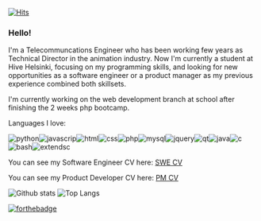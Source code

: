 [![Hits](https://hits.seeyoufarm.com/api/count/incr/badge.svg?url=https%3A%2F%2Fgithub.com%2FkipVk&count_bg=%2321A6C9&title_bg=%23555555&icon=&icon_color=%23E7E7E7&title=hello%21&edge_flat=false)](https://hits.seeyoufarm.com)

### Hello!

I'm a Telecommuncations Engineer who has been working few years as Technical Director in the animation industry. Now I'm currently a student at Hive Helsinki, focusing on my programming skills, and looking for new opportunities as a software engineer or a product manager as my previous experience combined both skillsets.

I'm currently working on the web development branch at school after finishing the 2 weeks php bootcamp.

Languages I love:

![python](https://img.shields.io/badge/Python-grey?logo=python)![javascrip](https://img.shields.io/badge/JavaScript-grey?logo=javascript)![html](https://img.shields.io/badge/HTML5-grey?logo=HTML5)![css](https://img.shields.io/badge/CSS-grey?logo=CSS3)![php](https://img.shields.io/badge/PHP-grey?logo=php)![mysql](https://img.shields.io/badge/MySQL-grey?logo=MySQL)![jquery](https://img.shields.io/badge/JQuery-grey?logo=JQuery)![qt](https://img.shields.io/badge/Qt-grey?logo=Qt)![java](https://img.shields.io/badge/Java-grey?logo=Java)![c](https://img.shields.io/badge/C-grey?logo=C)![bash](https://img.shields.io/badge/Bash-grey?logo=gnu-bash)![extendsc](https://img.shields.io/badge/ExtendScript-grey?logo=adobe)

You can see my Software Engineer CV here: [SWE CV](/cv/RebecaCenamor_CV_SWE_Nov2020.pdf)

You can see my Product Developer CV here: [PM CV](/cv/RebecaCenamor_CV_PM_Nov2020.pdf)

![Github stats](https://github-readme-stats.vercel.app/api?username=kipVk&show_icons=true&theme=algolia&count_private=true&hide=stars,prs,issues,contribs)
![Top Langs](https://github-readme-stats.vercel.app/api/top-langs/?username=kipVk&layout=compact&theme=algolia)

[![forthebadge](https://img.shields.io/badge/linkedin-follow%20me-%230077B5.svg?&style=flat&logo=linkedin)](https://www.linkedin.com/in/rebecacenamorgarcia/)

